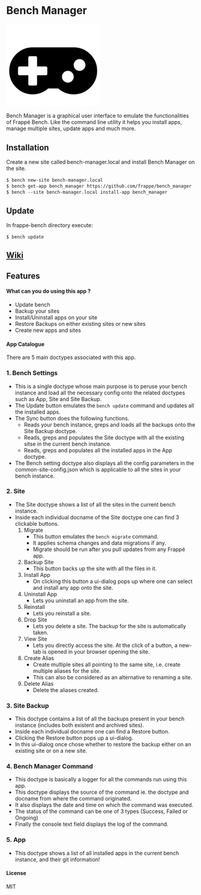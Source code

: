 # Bench Manager
<img src="bench_manager/public/images/fa-gamepad.svg" width="250">

Bench Manager is a graphical user interface to emulate the functionalities of Frappé Bench. Like the command line utility it helps you install apps, manage multiple sites, update apps and much more.

## Installation

Create a new site called bench-manager.local and install Bench Manager on the site. 

```
$ bench new-site bench-manager.local
$ bench get-app bench_manager https://github.com/frappe/bench_manager
$ bench --site bench-manager.local install-app bench_manager
```
## Update

In frappe-bench directory execute:
```
$ bench update
```

## [Wiki](https://github.com/frappe/bench_manager/wiki)

## Features

#### What can you do using this app ?
- Update bench
- Backup your sites
- Install/Uninstall apps on your site
- Restore Backups on either existing sites or new sites
- Create new apps and sites

#### App Catalogue

There are 5 main doctypes associated with this app. 


### 1. Bench Settings

- This is a single doctype whose main purpose is to peruse your bench instance and load all the necessary config onto the related doctypes such as App, Site and Site Backup.
- The Update button emulates the ``` bench update ``` command and updates all the installed apps.
- The Sync button does the following functions.
  - Reads your bench instance, greps and loads all the backups onto the Site Backup doctype.
  - Reads, greps and populates the Site doctype with all the existing sitse in the current bench instance.
  - Reads, greps and populates all the installed apps in the App doctype.
- The Bench setting doctype also displays all the config parameters in the common-site-config.json which is applicable to all 
  the sites in your bench instance.

### 2. Site

* The Site doctype shows a list of all the sites in the current bench instance.
* Inside each individual docname of the Site doctype one can find 3 clickable buttons.
  1. Migrate
      * This button emulates the ```bench migrate``` command.
      * It applies schema changes and data migrations if any.
      * Migrate should be run after you pull updates from any Frappé app.
  2. Backup Site 
      * This button backs up the site with all the files in it.
  3. Install App
      * On clicking this button a ui-dialog pops up where one can select and install any app onto the site.
  4. Uninstall App
      * Lets you uninstall an app from the site.
  5. Reinstall
      * Lets you reinstall a site.
  6. Drop Site
      * Lets you delete a site. The backup for the site is automatically taken.
  7. View Site
      * Lets you directly access the site. At the click of a button, a new-tab is opened in your browser opening the site.
  8. Create Alias
      * Create multiple sites all pointing to the same site, i.e. create multiple aliases for the site. 
      * This can also be considered as an alternative to renaming a site.
  9. Delete Alias
      * Delete the aliases created.

### 3. Site Backup

- This doctype contains a list of all the backups present in your bench instance (includes both existent and archived sites).
- Inside each individual docname one can find a Restore button.
- Clicking the Restore button pops up a ui-dialog.
- In this ui-dialog once chose whether to restore the backup either on an existing site or on a new site.

### 4. Bench Manager Command

- This doctype is basically a logger for all the commands run using this app.
- This doctype displays the source of the command ie. the doctype and docname from where the command originated.
- It also displays the date and time on which the command was executed.
- The status of the command can be one of 3 types (Success, Failed or Ongoing)
- Finally the console text field displays the log of the command.

### 5. App

- This doctype shows a list of all installed apps in the current bench instance, and their git information!

#### License

MIT
